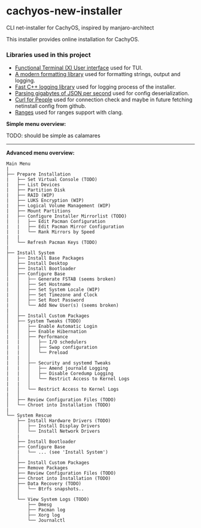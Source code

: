 # cachyos-new-installer
CLI net-installer for CachyOS, inspired by manjaro-architect

This installer provides online installation for CachyOS.

### Libraries used in this project

* [Functional Terminal (X) User interface](https://github.com/ArthurSonzogni/FTXUI) used for TUI.
* [A modern formatting library](https://github.com/fmtlib/fmt) used for formatting strings, output and logging.
* [Fast C++ logging library](https://github.com/gabime/spdlog) used for logging process of the installer.
* [Parsing gigabytes of JSON per second](https://github.com/simdjson/simdjson) used for config deserialization.
* [Curl for People](https://github.com/libcpr/cpr) used for connection check and maybe in future fetching netinstall config from github.
* [Ranges](https://github.com/ericniebler/range-v3) used for ranges support with clang.


**Simple menu overview:**

TODO: should be simple as calamares

---

**Advanced menu overview:**

```
Main Menu
|
├── Prepare Installation
|   ├── Set Virtual Console (TODO)
|   ├── List Devices
|   ├── Partition Disk
|   ├── RAID (WIP)
|   ├── LUKS Encryption (WIP)
|   ├── Logical Volume Management (WIP)
|   ├── Mount Partitions
|   ├── Configure Installer Mirrorlist (TODO)
|   |   ├── Edit Pacman Configuration
|   |   ├── Edit Pacman Mirror Configuration
|   |   └── Rank Mirrors by Speed
|   |
│   └── Refresh Pacman Keys (TODO)
|
├── Install System
│   ├── Install Base Packages
│   ├── Install Desktop
│   ├── Install Bootloader
│   ├── Configure Base
|   │   ├── Generate FSTAB (seems broken)
|   │   ├── Set Hostname
|   │   ├── Set System Locale (WIP)
|   │   ├── Set Timezone and Clock
|   │   ├── Set Root Password
|   │   └── Add New User(s) (seems broken)
|   │
│   ├── Install Custom Packages
│   ├── System Tweaks (TODO)
|   │   ├── Enable Automatic Login
|   │   ├── Enable Hibernation
|   │   ├── Performance
|   |   │   ├── I/O schedulers
|   |   │   ├── Swap configuration
|   |   │   └── Preload
|   |   │
|   │   ├── Security and systemd Tweaks
|   |   │   ├── Amend journald Logging
|   |   │   ├── Disable Coredump Logging
|   |   │   └── Restrict Access to Kernel Logs
|   |   │
|   │   └── Restrict Access to Kernel Logs
|   │
│   ├── Review Configuration Files (TODO)
│   └── Chroot into Installation (TODO)
|
└── System Rescue
    ├── Install Hardware Drivers (TODO)
    │   ├── Install Display Drivers
    │   └── Install Network Drivers
    |
    ├── Install Bootloader
    ├── Configure Base
    |   └── ... (see 'Install System')
    │
    ├── Install Custom Packages
    ├── Remove Packages
    ├── Review Configuration Files (TODO)
    ├── Chroot into Installation (TODO)
    ├── Data Recovery (TODO)
    │   └── Btrfs snapshots..
    │
    └── View System Logs (TODO)
        ├── Dmesg
        ├── Pacman log
        ├── Xorg log
        └── Journalctl
```
